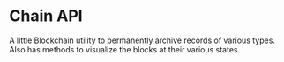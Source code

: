 # Chain API
A little Blockchain utility to permanently archive records of various types. Also has methods to visualize the blocks at their various states.
